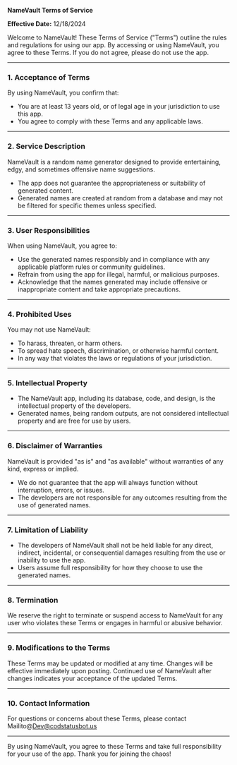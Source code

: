 **NameVault Terms of Service**  

**Effective Date:** 12/18/2024  

Welcome to NameVault! These Terms of Service ("Terms") outline the rules and regulations for using our app. By accessing or using NameVault, you agree to these Terms. If you do not agree, please do not use the app.  

---

### **1. Acceptance of Terms**  
By using NameVault, you confirm that:  
- You are at least 13 years old, or of legal age in your jurisdiction to use this app.  
- You agree to comply with these Terms and any applicable laws.  

---

### **2. Service Description**  
NameVault is a random name generator designed to provide entertaining, edgy, and sometimes offensive name suggestions.  
- The app does not guarantee the appropriateness or suitability of generated content.  
- Generated names are created at random from a database and may not be filtered for specific themes unless specified.  

---

### **3. User Responsibilities**  
When using NameVault, you agree to:  
- Use the generated names responsibly and in compliance with any applicable platform rules or community guidelines.  
- Refrain from using the app for illegal, harmful, or malicious purposes.  
- Acknowledge that the names generated may include offensive or inappropriate content and take appropriate precautions.  

---

### **4. Prohibited Uses**  
You may not use NameVault:  
- To harass, threaten, or harm others.  
- To spread hate speech, discrimination, or otherwise harmful content.  
- In any way that violates the laws or regulations of your jurisdiction.  

---

### **5. Intellectual Property**  
- The NameVault app, including its database, code, and design, is the intellectual property of the developers.  
- Generated names, being random outputs, are not considered intellectual property and are free for use by users.  

---

### **6. Disclaimer of Warranties**  
NameVault is provided "as is" and "as available" without warranties of any kind, express or implied.  
- We do not guarantee that the app will always function without interruption, errors, or issues.  
- The developers are not responsible for any outcomes resulting from the use of generated names.  

---

### **7. Limitation of Liability**  
- The developers of NameVault shall not be held liable for any direct, indirect, incidental, or consequential damages resulting from the use or inability to use the app.  
- Users assume full responsibility for how they choose to use the generated names.  

---

### **8. Termination**  
We reserve the right to terminate or suspend access to NameVault for any user who violates these Terms or engages in harmful or abusive behavior.  

---

### **9. Modifications to the Terms**  
These Terms may be updated or modified at any time. Changes will be effective immediately upon posting. Continued use of NameVault after changes indicates your acceptance of the updated Terms.  

---

### **10. Contact Information**  
For questions or concerns about these Terms, please contact Mailito@Dev@codstatusbot.us  

---
By using NameVault, you agree to these Terms and take full responsibility for your use of the app. Thank you for joining the chaos!